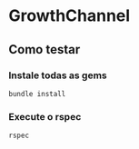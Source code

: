# GrowthChannel

## Como testar

### Instale todas as gems
```
bundle install
```

### Execute o rspec
```
rspec
```